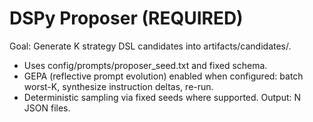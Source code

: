 # DSPy Proposer (REQUIRED)
Goal: Generate K strategy DSL candidates into artifacts/candidates/.
- Uses config/prompts/proposer_seed.txt and fixed schema.
- GEPA (reflective prompt evolution) enabled when configured: batch worst-K, synthesize instruction deltas, re-run.
- Deterministic sampling via fixed seeds where supported.
Output: N JSON files.